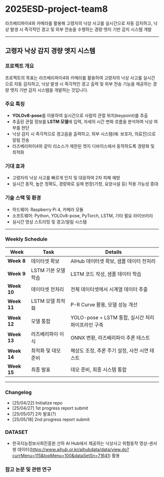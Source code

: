 # 2025ESD-project-team8
라즈베리파이4와 카메라를 활용해 고령자의 낙상 사고를 실시간으로 자동 감지하고, 낙상 발생 시 즉각적인 경고 및 외부 전송을 수행하는 경량 엣지 기반 감지 시스템 개발

---

## 고령자 낙상 감지 경량 엣지 시스템

### 프로젝트 개요
 프로젝트의 목표는 라즈베리파이4와 카메라를 활용하여 고령자의 낙상 사고를 실시간으로 자동 감지하고, 낙상 발생 시 즉각적인 경고 출력 및 외부 전송 기능을 제공하는 경량 엣지 기반 감지 시스템을 개발하는 것입니다.

### 주요 특징
- **YOLOv8-pose**를 이용하여 실시간으로 사람의 관절 위치(keypoint)를 추출
- 추출된 관절 정보를 **LSTM 모델**에 입력, 자세의 시간 변화 흐름을 분석하여 낙상 여부를 판단
- 낙상 감지 시 즉각적으로 경고음을 출력하고, 외부 시스템(예: 보호자, 의료진)으로 알림 전송
- 라즈베리파이4와 같이 리소스가 제한된 엣지 디바이스에서 동작하도록 경량화 및 최적화

### 기대 효과
- 고령자의 낙상 사고를 빠르게 인지 및 대응하여 2차 피해 예방
- 실시간 동작, 높은 정확도, 경량화로 실제 현장(가정, 요양시설 등) 적용 가능성 증대

### 기술 스택 및 환경
- 하드웨어: Raspberry Pi 4, 카메라 모듈
- 소프트웨어: Python, YOLOv8-pose, PyTorch, LSTM, 기타 필요 라이브러리
- 실시간 영상 스트리밍 및 경고/알림 시스템

---

### Weekly Schedule

| **Week** | **Task** | **Details** |
|----------|----------|--------------|
| **Week 8** | 데이터셋 확보 | AIHub 데이터셋 확보, 샘플 데이터 전처리 |
| **Week 9** | LSTM 기본 모델 학습 | LSTM 코드 작성, 샘플 데이터 학습 |
| **Week 10** | 데이터셋 전처리 | 전체 데이터셋에서 시계열 데이터 추출 |
| **Week 11** | LSTM 모델 최적화 | P-R Curve 활용, 모델 성능 개선 |
| **Week 12** | 모델 통합 | YOLO-pose + LSTM 통합, 실시간 처리 파이프라인 구축 |
| **Week 13** | 라즈베리파이 이식 | ONNX 변환, 라즈베리파이 추론 테스트 |
| **Week 14** | 최적화 및 데모 준비 | 해상도 조정, 추론 주기 설정, 사전 시연 테스트 |
| **Week 15** | 최종 발표 | 데모 준비, 최종 시스템 통합 |

---

### Changelog
- [25/04/22] Initialize repo
- [25/04/27] 1st progress report submit
- [25/05/07] 2차 발표(?)
- [25/05/18] 2nd progress report submit


### DATASET
- 한국지능정보사회진흥원 산하 AI Hub에서 제공하는 낙상사고 위험동작 영상-센서 쌍 데이터(https://www.aihub.or.kr/aihubdata/data/view.do?currMenu=115&topMenu=100&dataSetSn=71641) 활용


### 참고 논문 및 관련 연구



